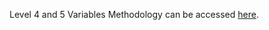 Level 4 and 5 Variables Methodology can be accessed [here](https://docs.google.com/document/d/1s5r3u6ZtwDaVEVlLISadFqqUr4oy28M0Jxyn8wlCgK0/edit?usp=sharing).
